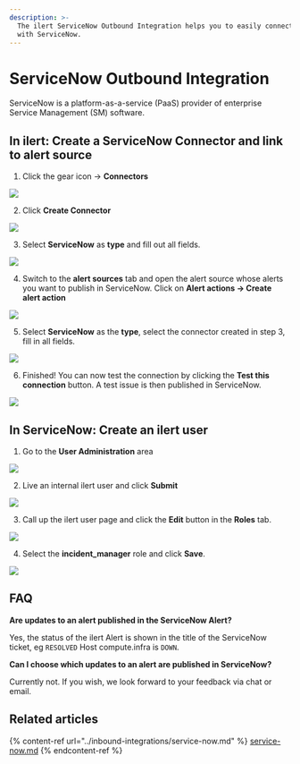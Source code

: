 ```yaml
---
description: >-
  The ilert ServiceNow Outbound Integration helps you to easily connect ilert
  with ServiceNow.
---
```


# ServiceNow Outbound Integration

ServiceNow is a platform-as-a-service (PaaS) provider of enterprise Service Management (SM) software.

## In ilert: Create a ServiceNow Connector and link to alert source <a href="#alarm-sources" id="alarm-sources"></a>

1. Click the gear icon → **Connectors**

![](<../../.gitbook/assets/go_to_connectors (1) (1) (4).png>)

2. Click **Create Connector**

![](<../../.gitbook/assets/create_connector_button (6).png>)

3. Select **ServiceNow** as **type** and fill out all fields.

![](<../../.gitbook/assets/iLert (64).png>)

4. Switch to the **alert sources** tab and open the alert source whose alerts you want to publish in ServiceNow. Click on **Alert actions → Create alert action**

![](<../../.gitbook/assets/new_incident_action (10).png>)

5. Select **ServiceNow** as the **type**, select the connector created in step 3, fill in all fields.

![](<../../.gitbook/assets/iLert (65).png>)

6. Finished! You can now test the connection by clicking the **Test this connection** button. A test issue is then published in ServiceNow.

![](<../../.gitbook/assets/iLert (66).png>)

## In ServiceNow: Create an ilert user <a href="#create-user" id="create-user"></a>

1. Go to the **User Administration** area

![](../../.gitbook/assets/sn1.png)

2. Live an internal ilert user and click **Submit**

![](../../.gitbook/assets/sn2.png)

3. Call up the ilert user page and click the **Edit** button in the **Roles** tab.

![](../../.gitbook/assets/sn3.png)

4. Select the **incident\_manager** role and click **Save**.

![](../../.gitbook/assets/sn4.png)

## FAQ <a href="#faq" id="faq"></a>

**Are updates to an alert published in the ServiceNow Alert?**

Yes, the status of the ilert Alert is shown in the title of the ServiceNow ticket, eg `RESOLVED` Host compute.infra is `DOWN`.

**Can I choose which updates to an alert are published in ServiceNow?**

Currently not. If you wish, we look forward to your feedback via chat or email.



## Related articles

{% content-ref url="../inbound-integrations/service-now.md" %}
[service-now.md](../inbound-integrations/service-now.md)
{% endcontent-ref %}
